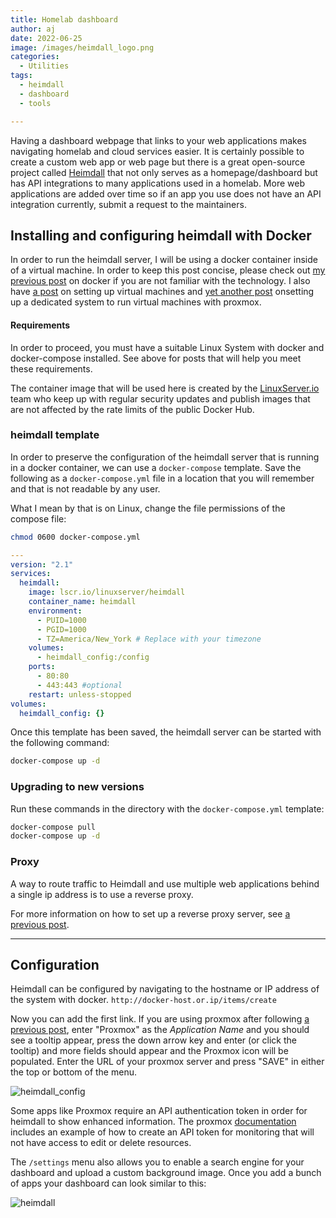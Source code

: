 ```yaml
---
title: Homelab dashboard
author: aj
date: 2022-06-25
image: /images/heimdall_logo.png
categories:
  - Utilities
tags:
  - heimdall
  - dashboard
  - tools

---
```


Having a dashboard webpage that links to your web applications makes navigating homelab and cloud services easier. It is certainly possible to create a custom web app or web page but there is a great open-source project called [Heimdall][1] that not only serves as a homepage/dashboard but has API integrations to many applications used in a homelab. More web applications are added over time so if an app you use does not have an API integration currently, submit a request to the
maintainers.

 ## Installing and configuring heimdall with Docker
 
 In order to run the heimdall server, I will be using a docker container inside of a virtual machine. In order to keep this post concise, please check out [my previous post][3] on docker if  you are not familiar with the technology. I also have [a post][4] on setting up virtual machines and [yet another post][5] onsetting up a dedicated system to run virtual machines with proxmox.
 
 #### Requirements
 
 In order to proceed, you must have a suitable Linux System with docker and docker-compose installed. See above for posts that will help you meet these requirements.
 
 The container image that will be used here is created by the [LinuxServer.io][6] team who keep up with regular security updates and publish images that are not affected by the rate limits of the public Docker Hub.
 
 ### heimdall template
 
 In order to preserve the configuration of the heimdall server that is running in a docker container, we can use a `docker-compose` template. Save the following as a `docker-compose.yml`    file in a location that you will remember and that is not readable by any user.

 What I mean by that is on Linux, change the file permissions of the compose file: 

 ```bash
 chmod 0600 docker-compose.yml
 ```
 
 ```yaml
 ---
 version: "2.1"
 services:
   heimdall:
     image: lscr.io/linuxserver/heimdall
     container_name: heimdall
     environment:
       - PUID=1000
       - PGID=1000
       - TZ=America/New_York # Replace with your timezone
     volumes:
       - heimdall_config:/config
     ports:
       - 80:80
       - 443:443 #optional
     restart: unless-stopped
 volumes:
   heimdall_config: {}
 ```
 
 Once this template has been saved, the heimdall server can be started with the following command:
 
 ```bash
 docker-compose up -d
 ```
 
 ### Upgrading to new versions
 
 Run these commands in the directory with the `docker-compose.yml` template:
 
 ```bash
 docker-compose pull
 docker-compose up -d
 ```

  ### Proxy

 A way to route traffic to Heimdall and use multiple web applications behind a single ip address is to use a reverse proxy.

 For more information on how to set up a reverse proxy server, see [a previous post][8].

 ---

## Configuration

Heimdall can be configured by navigating to the hostname or IP address of the system with docker. `http://docker-host.or.ip/items/create`

Now you can add the first link. If you are using proxmox after following [a previous post][5], enter "Proxmox" as the _Application Name_ and you should see a tooltip appear, press the down arrow key and enter (or click the tooltip) and more fields should appear and the Proxmox icon will be populated. Enter the URL of your proxmox server and press "SAVE" in either the top or bottom of the menu.

![heimdall_config](/images/heimdall_config.png)

Some apps like Proxmox require an API authentication token in order for heimdall to show enhanced information. The proxmox [documentation][9] includes an example of how to create an API token for monitoring that will not have access to edit or delete resources.

The `/settings` menu also allows you to enable a search engine for your dashboard and upload a custom background image. Once you add a bunch of apps your dashboard can look similar to this:

![heimdall](/images/heimdall.png)


 [1]: https://apps.heimdall.site
 [3]: /posts/containers/
 [4]: /posts/getting-started-with-virtual-machines/
 [5]: /posts/proxmox-installation/
 [6]: https://linuxserver.io
 [7]: https://portforward.com/
 [8]: /posts/pi-proxy/
 [9]: https://pve.proxmox.com/pve-docs/pveum-plain.html
